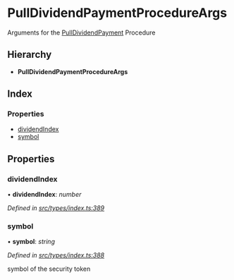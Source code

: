 # PullDividendPaymentProcedureArgs

Arguments for the [PullDividendPayment](../enums/_types_index_.proceduretype.md#pulldividendpayment) Procedure

## Hierarchy

* **PullDividendPaymentProcedureArgs**

## Index

### Properties

* [dividendIndex](_types_index_.pulldividendpaymentprocedureargs.md#dividendindex)
* [symbol](_types_index_.pulldividendpaymentprocedureargs.md#symbol)

## Properties

### dividendIndex

• **dividendIndex**: _number_

_Defined in_ [_src/types/index.ts:389_](https://github.com/PolymathNetwork/polymath-sdk/blob/e8bbc1e/src/types/index.ts#L389)

### symbol

• **symbol**: _string_

_Defined in_ [_src/types/index.ts:388_](https://github.com/PolymathNetwork/polymath-sdk/blob/e8bbc1e/src/types/index.ts#L388)

symbol of the security token

